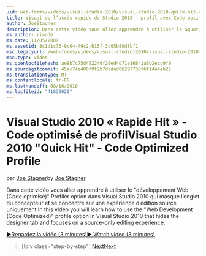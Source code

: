 ```yaml
---
uid: web-forms/videos/visual-studio-2010/visual-studio-2010-quick-hit-code-optimized-profile
title: Visual de l’accès rapide de Studio 2010 - profil avec Code optimisé | Microsoft Docs
author: JoeStagner
description: Dans cette vidéo vous allez apprendre à utiliser le &quot;développement Web (Code optimisé)&quot; option dans Visual Studio 2010 qui masque l’onglet Concepteur de profil et...
ms.author: riande
ms.date: 11/05/2009
ms.assetid: 8c1d1c73-9c04-49c2-b15f-3c95b80dfbf1
msc.legacyurl: /web-forms/videos/visual-studio-2010/visual-studio-2010-quick-hit-code-optimized-profile
msc.type: video
ms.openlocfilehash: ae8b7c75d452246f20ed4d71e16841a6b2ecc0f9
ms.sourcegitcommit: 45ac74e400f9f2b7dbded66297730f6f14a4eb25
ms.translationtype: MT
ms.contentlocale: fr-FR
ms.lasthandoff: 08/16/2018
ms.locfileid: "41839020"
---
```

<a name="visual-studio-2010-quick-hit---code-optimized-profile"></a><span data-ttu-id="d0b28-103">Visual Studio 2010 « Rapide Hit » - Code optimisé de profil</span><span class="sxs-lookup"><span data-stu-id="d0b28-103">Visual Studio 2010 "Quick Hit" - Code Optimized Profile</span></span>
====================
<span data-ttu-id="d0b28-104">par [Joe Stagner](https://github.com/JoeStagner)</span><span class="sxs-lookup"><span data-stu-id="d0b28-104">by [Joe Stagner](https://github.com/JoeStagner)</span></span>

<span data-ttu-id="d0b28-105">Dans cette vidéo vous allez apprendre à utiliser le &quot;développement Web (Code optimisé)&quot; Profiler option dans Visual Studio 2010 qui masque l’onglet du concepteur et se concentre sur une expérience d’édition source uniquement.</span><span class="sxs-lookup"><span data-stu-id="d0b28-105">In this video you will learn how to use the &quot;Web Development (Code Optimized)&quot; profile option in Visual Studio 2010 that hides the designer tab and focuses on a source-only editing experience.</span></span> 

[<span data-ttu-id="d0b28-106">&#9654;Regardez la vidéo (3 minutes)</span><span class="sxs-lookup"><span data-stu-id="d0b28-106">&#9654; Watch video (3 minutes)</span></span>](https://channel9.msdn.com/Blogs/ASP-NET-Site-Videos/visual-studio-2010-quick-hit-code-optimized-profile)

> [!div class="step-by-step"]
> [<span data-ttu-id="d0b28-107">Next</span><span class="sxs-lookup"><span data-stu-id="d0b28-107">Next</span></span>](visual-studio-2010-quick-hit-code-search-view-hierarchy.md)
